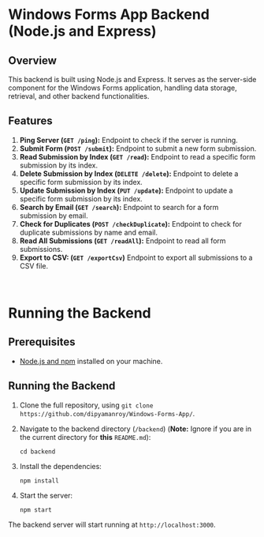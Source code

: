 # Windows Forms App Backend (Node.js and Express)

## Overview
This backend is built using Node.js and Express. It serves as the server-side component for the Windows Forms application, handling data storage, retrieval, and other backend functionalities.

## Features

1. **Ping Server (`GET /ping`):** Endpoint to check if the server is running.
2. **Submit Form (`POST /submit`):** Endpoint to submit a new form submission.
3. **Read Submission by Index (`GET /read`):** Endpoint to read a specific form submission by its index.
4. **Delete Submission by Index (`DELETE /delete`):** Endpoint to delete a specific form submission by its index.
5. **Update Submission by Index (`PUT /update`):** Endpoint to update a specific form submission by its index.
6. **Search by Email (`GET /search`):** Endpoint to search for a form submission by email.
7. **Check for Duplicates (`POST /checkDuplicate`):** Endpoint to check for duplicate submissions by name and email.
8. **Read All Submissions (`GET /readAll`):** Endpoint to read all form submissions.
9. **Export to CSV: (`GET /exportCsv`)** Endpoint to export all submissions to a CSV file.

<br>

# Running the Backend

## Prerequisites

- [Node.js and npm](https://nodejs.org/) installed on your machine.

## Running the Backend

1. Clone the full repository, using `git clone https://github.com/dipyamanroy/Windows-Forms-App/`.
2. Navigate to the backend directory (`/backend`) (**Note:** Ignore if you are in the current directory for **this** `README.md`):

   ```
   cd backend
   ```

3. Install the dependencies:

   ```
   npm install
   ```

4. Start the server:

   ```
   npm start
   ```

The backend server will start running at `http://localhost:3000`.